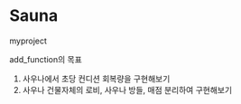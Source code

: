 # Sauna
myproject

add_function의 목표

1. 사우나에서 초당 컨디션 회복량을 구현해보기
2. 사우나 건물자체의 로비, 사우나 방들, 매점 분리하여 구현해보기

